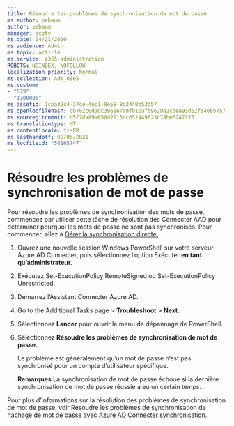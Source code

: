 ```yaml
---
title: Résoudre les problèmes de synchronisation de mot de passe
ms.author: pebaum
author: pebaum
manager: scotv
ms.date: 04/21/2020
ms.audience: Admin
ms.topic: article
ms.service: o365-administration
ROBOTS: NOINDEX, NOFOLLOW
localization_priority: Normal
ms.collection: Adm_O365
ms.custom:
- "579"
- "1300006"
ms.assetid: 1cba32c4-37ce-4ec1-9e58-8d3440b53d57
ms.openlocfilehash: cb782c0d1dc396ee7a9f016afb9629a2cdee93d52f5408b7a73e576e783ebc0a
ms.sourcegitcommit: b5f7da89a650d2915dc652449623c78be6247175
ms.translationtype: MT
ms.contentlocale: fr-FR
ms.lasthandoff: 08/05/2021
ms.locfileid: "54105747"
---
```

# <a name="troubleshoot-password-synchronization"></a>Résoudre les problèmes de synchronisation de mot de passe

Pour résoudre les problèmes de synchronisation des mots de passe, commencez par utiliser cette tâche de résolution des Connecter AAD pour déterminer pourquoi les mots de passe ne sont pas synchronisés. Pour commencer, allez à [Gérer la synchronisation directe.](https://admin.microsoft.com/AdminPortal/Home#/dirsyncmanagement)  

1. Ouvrez une nouvelle session Windows PowerShell sur votre serveur Azure AD Connecter, puis sélectionnez l’option Exécuter **en tant qu’administrateur.**

2. Exécutez Set-ExecutionPolicy RemoteSigned ou Set-ExecutionPolicy Unrestricted.

3. Démarrez l’Assistant Connecter Azure AD.

4. Go to the Additional Tasks page > **Troubleshoot**  >  **Next**.

5. Sélectionnez **Lancer** pour ouvrir le menu de dépannage de PowerShell.

6. Sélectionnez **Résoudre les problèmes de synchronisation de mot de passe.**

    Le problème est généralement qu’un mot de passe n’est pas synchronisé pour un compte d’utilisateur spécifique.

    **Remarques** La synchronisation de mot de passe échoue si la dernière synchronisation de mot de passe réussie a eu un certain temps.

Pour plus d’informations sur la résolution des problèmes de synchronisation de mot de passe, voir Résoudre les problèmes de synchronisation de hachage de mot de passe avec [Azure AD Connecter synchronisation.](https://docs.microsoft.com/azure/active-directory/hybrid/tshoot-connect-password-hash-synchronization)